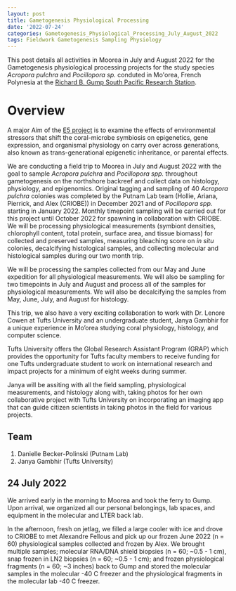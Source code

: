 ```yaml
---
layout: post
title: Gametogenesis Physiological Processing
date: '2022-07-24'
categories: Gametogenesis_Physiological_Processing_July_August_2022
tags: Fieldwork Gametogenesis Sampling Physiology
---
```

This post details all activities in Moorea in July and August 2022 for the Gametogenesis physiological processing projects for the study species *Acropora pulchra* and *Pocillopora sp.* conduted in Mo'orea, French Polynesia at the [Richard B. Gump South Pacific Research Station](https://www.moorea.berkeley.edu/user-guide/rates-and-fees).  

# Overview  

A major Aim of the [E5 project](https://e5coral.org/) is to examine the effects of environmental stressors that shift the coral-microbe symbiosis on epigenetics, gene expression, and organismal physiology on carry over across generations, also known as trans-generational epigenetic inheritance, or parental effects.

We are conducting a field trip to Moorea in July and August 2022 with the goal to sample *Acropora pulchra* and *Pocillopora spp.* throughout gametogenesis on the northshore backreef and collect data on histology, physiology, and epigenomics. Original tagging and sampling of 40 *Acropora pulchra* colonies was completed by the Putnam Lab team (Hollie, Ariana, Pierrick, and Alex (CRIOBE)) in December 2021 and of *Pocillopora spp.* starting in January 2022. Monthly timepoint sampling will be carried out for this project until October 2022 for spawning in collaboration with CRIOBE. We will be processing physiological measurements (symbiont densities, chlorophyll content, total protein, surface area, and tissue biomass) for collected and preserved samples, measuring bleaching score on *in situ* colonies, decalcifying histological samples, and collecting molecular and histological samples during our two month trip.

We will be processing the samples collected from our May and June expedition for all physiological measurements. We will also be sampling for two timepoints in July and August and process all of the samples for physiological measurements. We will also be decalcifying the samples from May, June, July, and August for histology. 

This trip, we also have a very exciting collaboration to work with Dr. Lenore Cowen at Tufts University and an undergraduate student, Janya Gambhir for a unique experience in Mo’orea studying coral physiology, histology, and computer science.

Tufts University offers the Global Research Assistant Program (GRAP) which provides the opportunity for Tufts faculty members to receive funding for one Tufts undergraduate student to work on international research and impact projects for a minimum of eight weeks during summer. 

Janya will be assiting with all the field sampling, physiological measurements, and histology along with, taking photos for her own collaborative project with Tufts University on incorporating an imaging app that can guide citizen scientists in taking photos in the field for various projects. 


## Team
1. Danielle Becker-Polinski (Putnam Lab)
2. Janya Gambhir (Tufts University)

## 24 July 2022

We arrived early in the morning to Moorea and took the ferry to Gump. Upon arrival, we organized all our personal belongings, lab spaces, and equipment in the molecular and LTER back lab. 

In the afternoon, fresh on jetlag, we filled a large cooler with ice and drove to CRIOBE to met Alexandre Fellous and pick up our frozen June 2022 (n = 60) physiological samples collected and frozen by Alex. We brought multiple samples; molecular RNA/DNA shield biopsies (n = 60; ~0.5 - 1 cm),  snap frozen in LN2 biopsies (n = 60; ~0.5 - 1 cm); and frozen physiological fragments (n = 60; ~3 inches) back to Gump and stored the molecular samples in the molecular -40 C freezer and the physiological fragments in the molecular lab -40 C freezer. 


